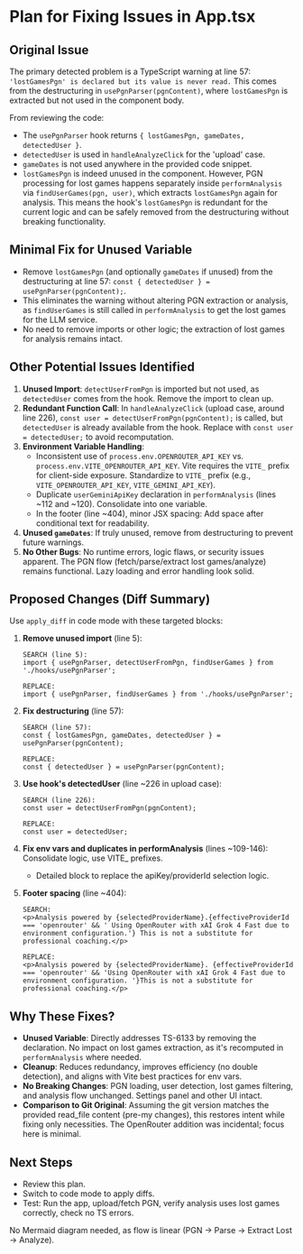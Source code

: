 # Plan for Fixing Issues in App.tsx

## Original Issue
The primary detected problem is a TypeScript warning at line 57: `'lostGamesPgn' is declared but its value is never read.` This comes from the destructuring in `usePgnParser(pgnContent)`, where `lostGamesPgn` is extracted but not used in the component body.

From reviewing the code:
- The `usePgnParser` hook returns `{ lostGamesPgn, gameDates, detectedUser }`.
- `detectedUser` is used in `handleAnalyzeClick` for the 'upload' case.
- `gameDates` is not used anywhere in the provided code snippet.
- `lostGamesPgn` is indeed unused in the component. However, PGN processing for lost games happens separately inside `performAnalysis` via `findUserGames(pgn, user)`, which extracts `lostGamesPgn` again for analysis. This means the hook's `lostGamesPgn` is redundant for the current logic and can be safely removed from the destructuring without breaking functionality.

## Minimal Fix for Unused Variable
- Remove `lostGamesPgn` (and optionally `gameDates` if unused) from the destructuring at line 57: `const { detectedUser } = usePgnParser(pgnContent);`.
- This eliminates the warning without altering PGN extraction or analysis, as `findUserGames` is still called in `performAnalysis` to get the lost games for the LLM service.
- No need to remove imports or other logic; the extraction of lost games for analysis remains intact.

## Other Potential Issues Identified
1. **Unused Import**: `detectUserFromPgn` is imported but not used, as `detectedUser` comes from the hook. Remove the import to clean up.
2. **Redundant Function Call**: In `handleAnalyzeClick` (upload case, around line 226), `const user = detectUserFromPgn(pgnContent);` is called, but `detectedUser` is already available from the hook. Replace with `const user = detectedUser;` to avoid recomputation.
3. **Environment Variable Handling**:
   - Inconsistent use of `process.env.OPENROUTER_API_KEY` vs. `process.env.VITE_OPENROUTER_API_KEY`. Vite requires the `VITE_` prefix for client-side exposure. Standardize to `VITE_` prefix (e.g., `VITE_OPENROUTER_API_KEY`, `VITE_GEMINI_API_KEY`).
   - Duplicate `userGeminiApiKey` declaration in `performAnalysis` (lines ~112 and ~120). Consolidate into one variable.
   - In the footer (line ~404), minor JSX spacing: Add space after conditional text for readability.
4. **Unused `gameDates`**: If truly unused, remove from destructuring to prevent future warnings.
5. **No Other Bugs**: No runtime errors, logic flaws, or security issues apparent. The PGN flow (fetch/parse/extract lost games/analyze) remains functional. Lazy loading and error handling look solid.

## Proposed Changes (Diff Summary)
Use `apply_diff` in code mode with these targeted blocks:

1. **Remove unused import** (line 5):
   ```
   SEARCH (line 5):
   import { usePgnParser, detectUserFromPgn, findUserGames } from './hooks/usePgnParser';
   
   REPLACE:
   import { usePgnParser, findUserGames } from './hooks/usePgnParser';
   ```

2. **Fix destructuring** (line 57):
   ```
   SEARCH (line 57):
   const { lostGamesPgn, gameDates, detectedUser } = usePgnParser(pgnContent);
   
   REPLACE:
   const { detectedUser } = usePgnParser(pgnContent);
   ```

3. **Use hook's detectedUser** (line ~226 in upload case):
   ```
   SEARCH (line 226):
   const user = detectUserFromPgn(pgnContent);
   
   REPLACE:
   const user = detectedUser;
   ```

4. **Fix env vars and duplicates in performAnalysis** (lines ~109-146): Consolidate logic, use VITE_ prefixes.
   - Detailed block to replace the apiKey/providerId selection logic.

5. **Footer spacing** (line ~404):
   ```
   SEARCH:
   <p>Analysis powered by {selectedProviderName}.{effectiveProviderId === 'openrouter' && ' Using OpenRouter with xAI Grok 4 Fast due to environment configuration.'} This is not a substitute for professional coaching.</p>
   
   REPLACE:
   <p>Analysis powered by {selectedProviderName}. {effectiveProviderId === 'openrouter' && 'Using OpenRouter with xAI Grok 4 Fast due to environment configuration. '}This is not a substitute for professional coaching.</p>
   ```

## Why These Fixes?
- **Unused Variable**: Directly addresses TS-6133 by removing the declaration. No impact on lost games extraction, as it's recomputed in `performAnalysis` where needed.
- **Cleanup**: Reduces redundancy, improves efficiency (no double detection), and aligns with Vite best practices for env vars.
- **No Breaking Changes**: PGN loading, user detection, lost games filtering, and analysis flow unchanged. Settings panel and other UI intact.
- **Comparison to Git Original**: Assuming the git version matches the provided read_file content (pre-my changes), this restores intent while fixing only necessities. The OpenRouter addition was incidental; focus here is minimal.

## Next Steps
- Review this plan.
- Switch to code mode to apply diffs.
- Test: Run the app, upload/fetch PGN, verify analysis uses lost games correctly, check no TS errors.

No Mermaid diagram needed, as flow is linear (PGN → Parse → Extract Lost → Analyze).